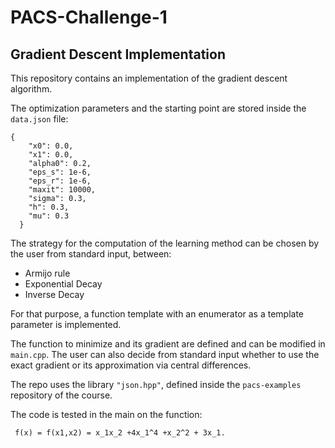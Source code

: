 # PACS-Challenge-1
## Gradient Descent Implementation
This repository contains an implementation of the gradient descent algorithm. 


The optimization parameters and the starting point are stored inside the ```data.json``` file:

```
{
    "x0": 0.0,
    "x1": 0.0,
    "alpha0": 0.2,
    "eps_s": 1e-6,
    "eps_r": 1e-6,
    "maxit": 10000,
    "sigma": 0.3,
    "h": 0.3,
    "mu": 0.3
  }

```

The strategy for the computation of the learning method can be chosen by the user from standard input, between:
* Armijo rule
* Exponential Decay
* Inverse Decay


For that purpose, a function template with an enumerator as a template parameter is implemented.

The function to minimize and its gradient are defined and can be modified in ```main.cpp```. 
The user can also decide from standard input whether to use the exact gradient or its approximation via central differences. 

The repo uses the library ```"json.hpp"```, defined inside the ```pacs-examples``` repository of the course.

The code is tested in the main on the function:

     f(x) = f(x1,x2) = x_1x_2 +4x_1^4 +x_2^2 + 3x_1.
